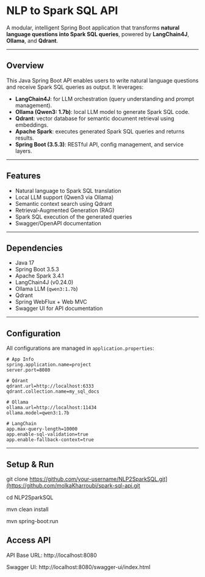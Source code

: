 # NLP to Spark SQL API

A modular, intelligent Spring Boot application that transforms **natural language questions into Spark SQL queries**, powered by **LangChain4J**, **Ollama**, and **Qdrant**.

---

## Overview

This Java Spring Boot API enables users to write natural language questions and receive Spark SQL queries as output. It leverages:

- **LangChain4J**: for LLM orchestration (query understanding and prompt management).
- **Ollama (Qwen3: 1.7b)**: local LLM model to generate Spark SQL code.
- **Qdrant**: vector database for semantic document retrieval using embeddings.
- **Apache Spark**: executes generated Spark SQL queries and returns results.
- **Spring Boot (3.5.3)**: RESTful API, config management, and service layers.

---


## Features

- Natural language to Spark SQL translation
- Local LLM support (Qwen3 via Ollama)
- Semantic context search using Qdrant
- Retrieval-Augmented Generation (RAG)
- Spark SQL execution of the generated queries
- Swagger/OpenAPI documentation

---

## Dependencies

- Java 17
- Spring Boot 3.5.3
- Apache Spark 3.4.1
- LangChain4J (v0.24.0)
- Ollama LLM (`qwen3:1.7b`)
- Qdrant
- Spring WebFlux + Web MVC
- Swagger UI for API documentation

---

## Configuration

All configurations are managed in `application.properties`:

```properties
# App Info
spring.application.name=project
server.port=8080

# Qdrant
qdrant.url=http://localhost:6333
qdrant.collection.name=my_sql_docs

# Ollama
ollama.url=http://localhost:11434
ollama.model=qwen3:1.7b

# LangChain
app.max-query-length=10000
app.enable-sql-validation=true
app.enable-fallback-context=true
```
---
## Setup & Run

git clone https://github.com/your-username/NLP2SparkSQL.git](https://github.com/molkaKharroubi/spark-sql-api.git

cd NLP2SparkSQL

mvn clean install

mvn spring-boot:run

## Access API

API Base URL: http://localhost:8080

Swagger UI: http://localhost:8080/swagger-ui/index.html
